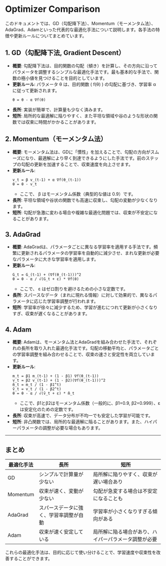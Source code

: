 # Optimizer Comparison

このドキュメントでは、GD（勾配降下法）、Momentum（モーメンタム法）、AdaGrad、Adamといった代表的な最適化手法について説明します。各手法の特徴や更新ルールについてまとめています。

## 1. GD（勾配降下法, Gradient Descent）
- **概要**: 勾配降下法は、目的関数の勾配（傾き）を計算し、その方向に沿ってパラメータを調整するシンプルな最適化手法です。最も基本的な手法で、関数の極小値を見つけることを目的としています。
- **更新ルール**: パラメータ θ は、目的関数 \( f(θ) \) の勾配に基づき、学習率 α に従って更新されます。
  ```
  θ = θ - α ∇f(θ)
  ```
- **長所**: 実装が簡単で、計算量も少なく済みます。
- **短所**: 局所的な最適解に陥りやすく、また平坦な領域や谷のような形状の関数では収束に時間がかかることがあります。

## 2. Momentum（モーメンタム法）
- **概要**: モーメンタム法は、GDに「慣性」を加えることで、勾配の方向がスムーズになり、最適解により早く到達できるようにした手法です。前のステップの勾配の更新を加速することで、収束速度を向上させます。
- **更新ルール**:
  ```
  v_t = β v_(t-1) + α ∇f(θ_(t-1))
  θ = θ - v_t
  ```
  - ここで、 β はモーメンタム係数（典型的な値は 0.9）です。
- **長所**: 平坦な領域や谷状の関数でも高速に収束し、勾配の変動が少なくなります。
- **短所**: 勾配が急激に変わる場合や複雑な最適化問題では、収束が不安定になることがあります。

## 3. AdaGrad
- **概要**: AdaGradは、パラメータごとに異なる学習率を適用する手法です。頻繁に更新されるパラメータの学習率を自動的に減少させ、まれな更新が必要なパラメータに大きな学習率を適用します。
- **更新ルール**:
  ```
  G_t = G_(t-1) + (∇f(θ_(t-1)))^2
  θ = θ - α / √(G_t + ε) * ∇f(θ)
  ```
  - ここで、 ε はゼロ割りを避けるための小さな定数です。
- **長所**: スパースなデータ（まれに現れる情報）に対して効果的で、異なるパラメータに応じた学習率調整が行われます。
- **短所**: 学習率が徐々に減少するため、学習が進むにつれて更新が小さくなりすぎ、収束が遅くなることがあります。

## 4. Adam
- **概要**: Adamは、モーメンタム法とAdaGradを組み合わせた手法で、それぞれの長所を取り入れた最適化手法です。勾配の移動平均と、パラメータごとの学習率調整を組み合わせることで、収束の速さと安定性を両立しています。
- **更新ルール**:
  ```
  m_t = β1 m_(t-1) + (1 - β1) ∇f(θ_(t-1))
  v_t = β2 v_(t-1) + (1 - β2)(∇f(θ_(t-1)))^2
  m̂_t = m_t / (1 - β1^t)
  v̂_t = v_t / (1 - β2^t)
  θ = θ - α / √(v̂_t + ε) * m̂_t
  ```
  - ここで、β1とβ2はモーメンタム係数（一般的に、β1=0.9, β2=0.999）、εは安定化のための定数です。
- **長所**: 収束が高速で、データ分布が不均一でも安定した学習が可能です。
- **短所**: 非凸関数では、局所的な最適解に陥ることがあります。また、ハイパーパラメータの調整が必要な場合もあります。

---

## まとめ

| 最適化手法 | 長所 | 短所 |
| ---------- | ---- | ---- |
| GD         | シンプルで計算量が少ない | 局所解に陥りやすく、収束が遅い場合あり |
| Momentum   | 収束が速く、変動が少ない | 勾配が急変する場合は不安定になることも |
| AdaGrad    | スパースデータに強く、学習率調整が自動 | 学習率が小さくなりすぎる傾向がある |
| Adam       | 収束が速く安定している | 局所解に陥る場合があり、ハイパーパラメータ調整が必要 |

これらの最適化手法は、目的に応じて使い分けることで、学習速度や収束性を改善することができます。

